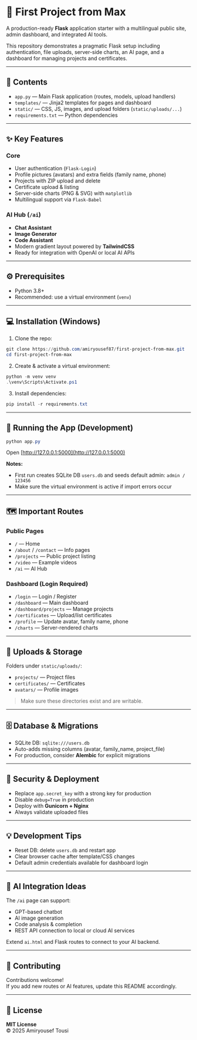 # 🚀 First Project from Max

A production-ready **Flask** application starter with a multilingual public site, admin dashboard, and integrated AI tools.

This repository demonstrates a pragmatic Flask setup including authentication, file uploads, server-side charts, an AI page, and a dashboard for managing projects and certificates.

---

## 📂 Contents

- `app.py` — Main Flask application (routes, models, upload handlers)
- `templates/` — Jinja2 templates for pages and dashboard
- `static/` — CSS, JS, images, and upload folders (`static/uploads/...`)
- `requirements.txt` — Python dependencies

---

## ✨ Key Features

### Core

- User authentication (`Flask-Login`)
- Profile pictures (avatars) and extra fields (family name, phone)
- Projects with ZIP upload and delete
- Certificate upload & listing
- Server-side charts (PNG & SVG) with `matplotlib`
- Multilingual support via `Flask-Babel`

### AI Hub (`/ai`)

- **Chat Assistant**
- **Image Generator**
- **Code Assistant**
- Modern gradient layout powered by **TailwindCSS**
- Ready for integration with OpenAI or local AI APIs

---

## ⚙️ Prerequisites

- Python 3.8+
- Recommended: use a virtual environment (`venv`)

---

## 💻 Installation (Windows)

1. Clone the repo:

```powershell
git clone https://github.com/amiryousef87/first-project-from-max.git
cd first-project-from-max
```

2. Create & activate a virtual environment:

```powershell
python -m venv venv
.\venv\Scripts\Activate.ps1
```

3. Install dependencies:

```powershell
pip install -r requirements.txt
```

---

## 🚀 Running the App (Development)

```powershell
python app.py
```

Open [http://127.0.0.1:5000](http://127.0.0.1:5000)

**Notes:**

- First run creates SQLite DB `users.db` and seeds default admin: `admin / 123456`
- Make sure the virtual environment is active if import errors occur

---

## 🗺️ Important Routes

### Public Pages

- `/` — Home
- `/about` / `/contact` — Info pages
- `/projects` — Public project listing
- `/video` — Example videos
- `/ai` — AI Hub

### Dashboard (Login Required)

- `/login` — Login / Register
- `/dashboard` — Main dashboard
- `/dashboard/projects` — Manage projects
- `/certificates` — Upload/list certificates
- `/profile` — Update avatar, family name, phone
- `/charts` — Server-rendered charts

---

## 📁 Uploads & Storage

Folders under `static/uploads/`:

- `projects/` — Project files
- `certificates/` — Certificates
- `avatars/` — Profile images

> Make sure these directories exist and are writable.

---

## 🗄️ Database & Migrations

- SQLite DB: `sqlite:///users.db`
- Auto-adds missing columns (avatar, family_name, project_file)
- For production, consider **Alembic** for explicit migrations

---

## 🔐 Security & Deployment

- Replace `app.secret_key` with a strong key for production
- Disable `debug=True` in production
- Deploy with **Gunicorn + Nginx**
- Always validate uploaded files

---

## 💡 Development Tips

- Reset DB: delete `users.db` and restart app
- Clear browser cache after template/CSS changes
- Default admin credentials available for dashboard login

---

## 🤖 AI Integration Ideas

The `/ai` page can support:

- GPT-based chatbot
- AI image generation
- Code analysis & completion
- REST API connection to local or cloud AI services

Extend `ai.html` and Flask routes to connect to your AI backend.

---

## 🤝 Contributing

Contributions welcome!  
If you add new routes or AI features, update this README accordingly.

---

## 📜 License

**MIT License**  
© 2025 Amiryousef Tousi
